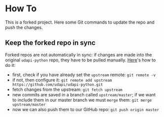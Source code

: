 # How To
This is a forked project. Here some Git commands to update the repo and push the changes.

## Keep the forked repo in sync

Forked repos are not automatically in sync: if changes are made into the original `udapi-python` 
repo, they have to be pulled manually. [Here](https://www.youtube.com/watch?v=-zvHQXnBO6c)'s how 
to do it:

* first, check if you have already set the `upstream` remote: `git remote -v`
* if not, then configure it: `git remote add upstream https://github.com/udapi/udapi-python.git`
* fetch changes from the upstream: `git fetch upstream`
* new commits are saved in a branch called `upstream/master`; if we want to include them in our 
master branch we must `merge` them: `git merge upstream/master`
* now we can also push them to our GitHub repo: `git push origin master` 
